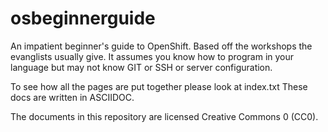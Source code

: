 osbeginnerguide
===============

An impatient beginner's guide to OpenShift. Based off the workshops the evanglists usually give. 
It assumes you know how to program in your language but may not know GIT or SSH or server configuration.

To see how all the pages are put together please look at index.txt
These docs are written in ASCIIDOC.

The documents in this repository are licensed Creative Commons 0 (CC0).

